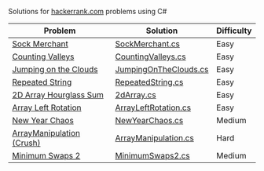 Solutions for [hackerrank.com](https://hackerrank.com) problems using C#

| Problem | Solution | Difficulty |
| --- | --- | --- |
| [Sock Merchant](https://www.hackerrank.com/challenges/sock-merchant) | [SockMerchant.cs](SockMerchant.cs) | Easy |
| [Counting Valleys](https://www.hackerrank.com/challenges/counting-valleys) | [CountingValleys.cs](CountingValleys.cs) | Easy |
| [Jumping on the Clouds](https://www.hackerrank.com/challenges/jumping-on-the-clouds) | [JumpingOnTheClouds.cs](JumpingOnTheClouds.cs) | Easy |
| [Repeated String](https://www.hackerrank.com/challenges/repeated-string) | [RepeatedString.cs](RepeatedString.cs) | Easy |
| [2D Array Hourglass Sum](https://www.hackerrank.com/challenges/2d-array) | [2dArray.cs](2dArray.cs) | Easy |
| [Array Left Rotation](https://www.hackerrank.com/challenges/ctci-array-left-rotation) | [ArrayLeftRotation.cs](ArrayLeftRotation.cs) | Easy |
| [New Year Chaos](https://www.hackerrank.com/challenges/new-year-chaos) | [NewYearChaos.cs](NewYearChaos.cs) | Medium |
| [ArrayManipulation (Crush)](https://www.hackerrank.com/challenges/crush) | [ArrayManipulation.cs](ArrayManipulation.cs) | Hard |
| [Minimum Swaps 2](https://www.hackerrank.com/challenges/minimum-swaps-2) | [MinimumSwaps2.cs](MinimumSwaps2.cs) | Medium |
